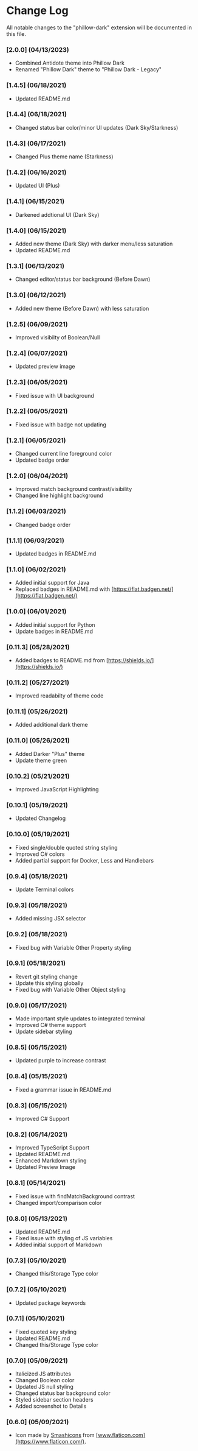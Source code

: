 # Change Log

All notable changes to the "phillow-dark" extension will be documented in this file.
### [2.0.0] (04/13/2023)
- Combined Antidote theme into Phillow Dark
- Renamed "Phillow Dark" theme to "Phillow Dark - Legacy"
### [1.4.5] (06/18/2021)
- Updated README.md

### [1.4.4] (06/18/2021)
- Changed status bar color/minor UI updates (Dark Sky/Starkness)

### [1.4.3] (06/17/2021)
- Changed Plus theme name (Starkness)

### [1.4.2] (06/16/2021)
- Updated UI (Plus)

### [1.4.1] (06/15/2021)
- Darkened addtional UI (Dark Sky)

### [1.4.0] (06/15/2021)
- Added new theme (Dark Sky) with darker menu/less saturation
- Updated README.md

### [1.3.1] (06/13/2021)
- Changed editor/status bar background (Before Dawn)

### [1.3.0] (06/12/2021)
- Added new theme (Before Dawn) with less saturation

### [1.2.5] (06/09/2021)
- Improved visibilty of Boolean/Null

### [1.2.4] (06/07/2021)
- Updated preview image

### [1.2.3] (06/05/2021)
- Fixed issue with UI background

### [1.2.2] (06/05/2021)
- Fixed issue with badge not updating

### [1.2.1] (06/05/2021)
- Changed current line foreground color
- Updated badge order

### [1.2.0] (06/04/2021)
- Improved match background contrast/visibility
- Changed line highlight background

### [1.1.2] (06/03/2021)
- Changed badge order

### [1.1.1] (06/03/2021)
- Updated badges in README.md

### [1.1.0] (06/02/2021)
- Added initial support for Java
- Replaced badges in README.md with [https://flat.badgen.net/](https://flat.badgen.net/)

### [1.0.0] (06/01/2021)
- Added initial support for Python
- Update badges in README.md

### [0.11.3] (05/28/2021)
- Added badges to README.md from [https://shields.io/](https://shields.io/)

### [0.11.2] (05/27/2021)
- Improved readabilty of theme code

### [0.11.1] (05/26/2021)
- Added additional dark theme

### [0.11.0] (05/26/2021)
- Added Darker "Plus" theme
- Update theme green

### [0.10.2] (05/21/2021)
- Improved JavaScript Highlighting

### [0.10.1] (05/19/2021)
- Updated Changelog

### [0.10.0] (05/19/2021)
- Fixed single/double quoted string styling
- Improved C# colors
- Added partial support for Docker, Less and Handlebars

### [0.9.4] (05/18/2021)
- Update Terminal colors

### [0.9.3] (05/18/2021)
- Added missing JSX selector

### [0.9.2] (05/18/2021)
- Fixed bug with Variable Other Property styling

### [0.9.1] (05/18/2021)
- Revert git styling change
- Update this styling globally
- Fixed bug with Variable Other Object styling

### [0.9.0] (05/17/2021)
- Made important style updates to integrated terminal
- Improved C# theme support
- Update sidebar styling

### [0.8.5] (05/15/2021)
- Updated purple to increase contrast

### [0.8.4] (05/15/2021)
- Fixed a grammar issue in README.md

### [0.8.3] (05/15/2021)
- Improved C# Support

### [0.8.2] (05/14/2021)
- Improved TypeScript Support
- Updated README.md
- Enhanced Markdown styling
- Updated Preview Image

### [0.8.1] (05/14/2021)
- Fixed issue with findMatchBackground contrast
- Changed import/comparison color

### [0.8.0] (05/13/2021)
- Updated README.md
- Fixed issue with styling of JS variables
- Added initial support of Markdown

### [0.7.3] (05/10/2021)
- Changed this/Storage Type color

### [0.7.2] (05/10/2021)
- Updated package keywords

### [0.7.1] (05/10/2021)
- Fixed quoted key styling
- Updated README.md
- Changed this/Storage Type color

### [0.7.0] (05/09/2021)
- Italicized JS attributes
- Changed Boolean color
- Updated JS null styling
- Changed status bar background color
- Styled sidebar section headers
- Added screenshot to Details

### [0.6.0] (05/09/2021)
- Icon made by [Smashicons](https://www.flaticon.com/authors/smashicons) from [www.flaticon.com](https://www.flaticon.com/).
